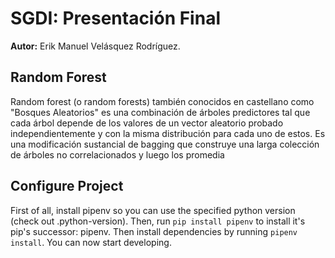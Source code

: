 # SGDI: Presentación Final

**Autor:** Erik Manuel Velásquez Rodríguez.

## Random Forest
Random forest (o random forests) también conocidos en castellano como "Bosques Aleatorios" es una combinación de árboles predictores tal que cada árbol depende de los valores de un vector aleatorio probado independientemente y con la misma distribución para cada uno de estos. Es una modificación sustancial de bagging que construye una larga colección de árboles no correlacionados y luego los promedia

## Configure Project
First of all, install pipenv so you can use the specified python version (check out .python-version). Then, run `pip install pipenv` to install it's pip's successor: pipenv. Then install dependencies by running `pipenv install`. You can now start developing.
